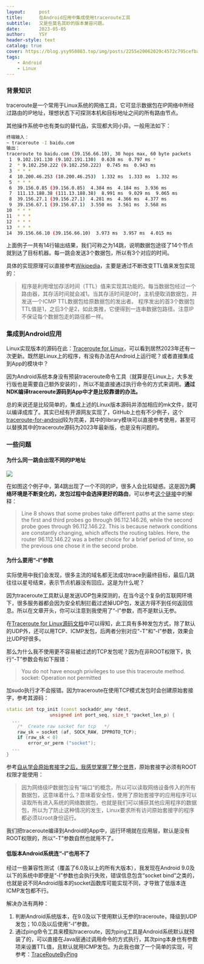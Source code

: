 ```yaml
---
layout:     post
title:      在Android应用中集成使用traceroute工具
subtitle:   又是些莫名其妙的版本兼容问题。
date:       2023-05-05
author:     YSY
header-style: text
catalog: true
cover: https://blog.ysy950803.top/img/posts/2255e20062029c4572c795cefba72acb.webp
tags:
    - Android
    - Linux
---
```


### 背景知识

traceroute是一个常用于Linux系统的网络工具，它可显示数据包在IP网络中所经过路由的IP地址，理想状态下可探测本机和目标地址之间的所有路由节点。

其他操作系统中也有类似的替代品，实现都大同小异。一般用法如下：

```bash
终端输入：
~ traceroute -I baidu.com
输出：
traceroute to baidu.com (39.156.66.10), 30 hops max, 60 byte packets
 1  9.102.191.130 (9.102.191.130)  0.638 ms  0.797 ms *
 2  * 9.102.250.222 (9.102.250.222)  0.745 ms  0.943 ms
 3  * * *
 4  10.200.46.253 (10.200.46.253)  1.332 ms  1.333 ms  1.332 ms
 5  * * *
 6  39.156.0.85 (39.156.0.85)  4.384 ms  4.184 ms  3.936 ms
 7  111.13.188.38 (111.13.188.38)  8.991 ms  9.029 ms  9.065 ms
 8  39.156.27.1 (39.156.27.1)  4.281 ms  4.366 ms  4.377 ms
 9  39.156.67.1 (39.156.67.1)  3.550 ms  3.561 ms  3.568 ms
10  * * *
11  * * *
12  * * *
13  * * *
14  39.156.66.10 (39.156.66.10)  3.973 ms  3.957 ms  4.015 ms
```

上面例子一共有14行输出结果，我们可称之为14跳，说明数据包途径了14个节点就到达了目标机器。每一跳会发送3个数据包，所以有3个对应的时间。

具体的实现原理可以直接参考[Wikipedia](https://zh.wikipedia.org/wiki/Traceroute)，主要是通过不断改变TTL值来发包实现的：

> 程序是利用增加存活时间（TTL）值来实现其功能的。每当数据包经过一个路由器，其存活时间就会减1。当其存活时间是0时，主机便取消数据包，并发送一个ICMP TTL数据包给原数据包的发出者。
> 程序发出的首3个数据包TTL值是1，之后3个是2，如此类推，它便得到一连串数据包路径。注意IP不保证每个数据包走的路径都一样。

### 集成到Android应用

Linux实现版本的源码在此：[Traceroute for Linux](https://sourceforge.net/projects/traceroute/files/traceroute/)，可以看到居然2023年还有一次更新。既然是Linux上的程序，有没有办法在Android上运行呢？或者直接集成到App的模块中？

因为Android系统本身没有预装traceroute命令工具（就算是在Linux上，大多发行版也是需要自己额外安装的），所以不能直接通过执行命令的方式来调用。**通过NDK编译traceroute源码到App中才是比较靠谱的办法。**

总的来说还是比较简单的，集成上述的Linux版本源码并添加相应的mk文件，就可以编译成库了。其实已经有开源网友实现了，GitHub上也有不少例子，这个[traceroute-for-android](https://github.com/wangjing53406/traceroute-for-android)较为完美，其中的library模块可以直接参考使用，甚至可以替换其中的traceroute源码为2023年最新版，也是没有问题的。

### 一些问题

#### 为什么同一跳会出现不同的IP地址

![](https://blog.ysy950803.top/img/posts/2255e20062029c4572c795cefba72acb.webp)

在如图这个例子中，第4跳出现了一个不同的IP，很多人会比较疑惑。这是因为**网络环境是不断变化的，发包过程中会选择更好的路由**，可以参考[这个链接](https://www.baeldung.com/linux/traceroute-three-stars)中的解释：

> Line 8 shows that some probes take different paths at the same step: the first and third probes go through 96.112.146.26, while the second probe goes through 96.112.146.22. This is because network conditions are constantly changing, which affects the routing tables. Here, the router 96.112.146.22 was a better choice for a brief period of time, so the previous one chose it in the second probe.

#### 为什么要用“-I”参数

实际使用中我们会发现，很多主流的域名都无法成功trace到最终目标，最后几跳往往以星号结束，表示节点机器没有回应。这是为什么呢？

因为traceroute工具默认是发送UDP包来探测的，在当今这个复杂的互联网环境下，很多服务器都会因为安全机制拦截过滤掉UDP包，发送方得不到任何返回信息。所以在文章开头，你可以注意到我使用了“-I”参数，而不是默认无参。

在[Traceroute for Linux源码文档](https://traceroute.sourceforge.net/)中可以得知，此工具有多种发包方式，除了默认的UDP外，还可以用TCP、ICMP发包，后两者分别对应“-T”和“-I”参数，效果会比UDP好很多。

那么为什么我不使用更不容易被过滤的TCP发包呢？因为在非ROOT权限下，执行“-T”参数会有如下报错：

> You do not have enough privileges to use this traceroute method.
> socket: Operation not permitted

加sudo执行才不会报错。因为traceroute在使用TCP模式发包时会创建原始套接字，参考其源码：

```cpp
static int tcp_init (const sockaddr_any *dest,
			    unsigned int port_seq, size_t *packet_len_p) {
  ...
	/*  Create raw socket for tcp   */
	raw_sk = socket (af, SOCK_RAW, IPPROTO_TCP);
	if (raw_sk < 0)
		error_or_perm ("socket");
  ...
}
```

参考[自从学会原始套接字之后，我感觉掌握了整个世界](https://juejin.cn/post/6927974019421601806)，原始套接字必须有ROOT权限才能使用：

> 因为网络级IP数据包没有”端口“的概念，所以可以读取网络设备传入的所有数据包，这意味着什么？意味着安全性，使用了原始套接字的应用程序可以读取所有进入系统的网络数据包，也就是我们可以捕获其他应用程序的数据包，所以为了防止这种情况的发生，Linux要求所有访问原始套接字的程序都必须以root身份运行。

我们把traceroute编译到Android的App中，运行环境就在应用层，默认是没有ROOT权限的，所以“-T”参数自然也就用不了。

#### 低版本Android系统连“-I”也用不了

经过一些兼容性测试（覆盖了6.0及以上的所有大版本），我发现在Android 9.0及以下的系统中即便是“-I”参数也会执行失败，错误信息包含“socket bind”之类的，也就是说不同Android版本的socket函数库可能实现不同，才导致了低版本连ICMP发包都不行。

解决办法有两种：

1. 判断Android系统版本，在9.0及以下使用默认无参的traceroute，降级到UDP发包；10.0及以后使用“-I”参数。
2. 通过ping命令工具来模拟traceroute，因为ping工具是Android系统默认就预装了的，可以直接在Java层通过调用命令的方式执行，其次ping本身也有参数项来设置TTL值，且默认就用ICMP发包。为此我也做了一个简单的实现，可参考：[TraceRouteByPing](https://github.com/ysy950803/traceroute-for-android/blob/master/library/src/main/java/com/wandroid/traceroute/TraceRouteByPing.java)
